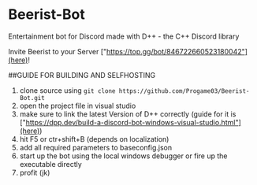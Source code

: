 # Beerist-Bot
Entertainment bot for Discord made with D++ - the C++ Discord library

Invite Beerist to your Server ["https://top.gg/bot/846722660523180042"](here)!

##GUIDE FOR BUILDING AND SELFHOSTING

1. clone source using `git clone https://github.com/Progame03/Beerist-Bot.git`
2. open the project file in visual studio
3. make sure to link the latest Version of D++ correctly (guide for it is ["https://dpp.dev/build-a-discord-bot-windows-visual-studio.html"](here))
4. hit F5 or ctr+shift+B (depends on localization)
5. add all required parameters to baseconfig.json
6. start up the bot using the local windows debugger or fire up the executable directly
7. profit (jk)
